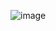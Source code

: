 ![image](https://github.com/companyakis/flutter-step-by-step/assets/77589867/b24ec222-e280-4f52-8e39-c6762dc4d7af)
